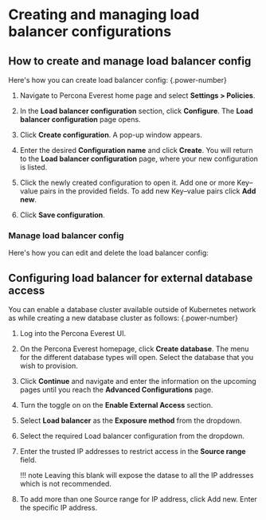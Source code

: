 # Creating and managing load balancer configurations


## How to create and manage load balancer config

Here's how you can create load balancer config:
{.power-number}

1.  Navigate to Percona Everest home page and select <i class="uil uil-cog"></i> **Settings > Policies**.

2. In the **Load balancer configuration** section, click **Configure**. The **Load balancer configuration** page opens.

3. Click **Create configuration**. A pop-up window appears.

4. Enter the desired **Configuration name** and click **Create**. You will return to the **Load balancer configuration** page, where your new configuration is listed.

5. Click the newly created configuration to open it. Add one or more Key–value pairs in the provided fields. To add new Key–value pairs click **Add new**. 

6. Click **Save configuration**.

### Manage load balancer config

Here's how you can edit and delete the load balancer config:



## Configuring load balancer for external database access

You can enable a database cluster available outside of Kubernetes network as while creating a new database cluster as follows:
{.power-number}

1. Log into the Percona Everest UI.

2. On the Percona Everest homepage, click **Create database**. The menu for the different database types will open. Select the database that you wish to provision.

3. Click **Continue** and navigate and enter the information on the upcoming pages until you reach the **Advanced Configurations** page.

4. Turn the toggle on on the **Enable External Access** section.

5. Select **Load balancer** as the **Exposure method** from the dropdown.

6. Select the required Load balancer configuration from the dropdown.

7. Enter the trusted IP addresses to restrict access in the **Source range** field.

    !!! note
        Leaving this blank will expose the datase to all the IP addresses which is not recommended.

8. To add more than one Source range for IP address, click Add new. Enter the specific IP address.





 







